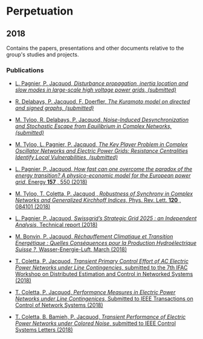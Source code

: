 # Perpetuation
## 2018
Contains the papers, presentations and other documents relative to the group's studies and projects.

### Publications

*  [L. Pagnier, P. Jacquod, *Disturbance propagation, inertia location and slow modes in large-scale high voltage power grids, (submitted)*](https://github.com/GeeeHesso/Perpetuation/tree/master/2018/Papers/inertia)

*  [R. Delabays, P. Jacquod, F. Doerfler, *The Kuramoto model on directed and signed graphs, (submitted)*](https://github.com/GeeeHesso/Perpetuation/tree/master/2018/Papers/Directed_Kuramoto)

*  [M. Tyloo, R. Delabays, P. Jacquod, *Noise-Induced Desynchronization and Stochastic Escape from Equilibrium in Complex Networks, (submitted)*](https://github.com/GeeeHesso/Perpetuation/tree/master/2018/Papers/Escape_Criterion)

*  [M. Tyloo, L. Pagnier, P. Jacquod, *The Key Player Problem in Complex Oscillator Networks and Electric Power Grids: Resistance Centralities Identify Local Vulnerabilities, (submitted)*](https://github.com/GeeeHesso/Perpetuation/tree/master/2018/Papers/key_players)

*  [L. Pagnier, P. Jacquod, *How fast can one overcome the paradox of the energy transition? A physico-economic model for the European power grid*, Energy **157** , 550 (2018)](https://github.com/GeeeHesso/Perpetuation/tree/master/2018/Papers/Energy)

* [M. Tyloo, T. Coletta, P. Jacquod , *Robustness of Synchrony in Complex Networks and Generalized Kirchhoff Indices*, Phys. Rev. Lett. **120** , 084101 (2018)](https://github.com/GeeeHesso/Perpetuation/tree/master/2018/Papers/Kirchhoff)

* [L. Pagnier, P. Jacquod, *Swissgrid’s Strategic Grid 2025 : an Independent Analysis*, Technical report (2018)](https://github.com/GeeeHesso/Perpetuation/tree/master/2018/Papers/Swissgrid_2025)

* [M. Bonvin, P. Jacquod, *Réchauffement Climatique et Transition Energétique : Quelles Conséquences pour la Production Hydroélectrique Suisse ?*, Wasser-Energie-Luft, March (2018)](https://github.com/GeeeHesso/Perpetuation/tree/master/2018/Papers/WEL)

* [T. Coletta, P. Jacquod, *Transient Primary Control Effort of AC Electric Power Networks under Line Contingencies*, submitted to the 7th IFAC Workshop on Distributed Estimation and Control in Networked Systems (2018)](https://github.com/GeeeHesso/Perpetuation/tree/master/2018/Papers/ifac2018)

* [T. Coletta, P. Jacquod, *Performance Measures in Electric Power Networks under Line Contingenices*, Submitted to IEEE Transactions on Control of Network Systems (2018)](https://github.com/GeeeHesso/Perpetuation/tree/master/2018/Papers/Gramian)

* [T. Coletta, B. Bamieh, P. Jacquod, *Transient Performance of Electric Power Networks under Colored Noise*, submitted to IEEE Control Systems Letters (2018)](https://github.com/GeeeHesso/Perpetuation/tree/master/2018/Papers/Gramiannoise)
